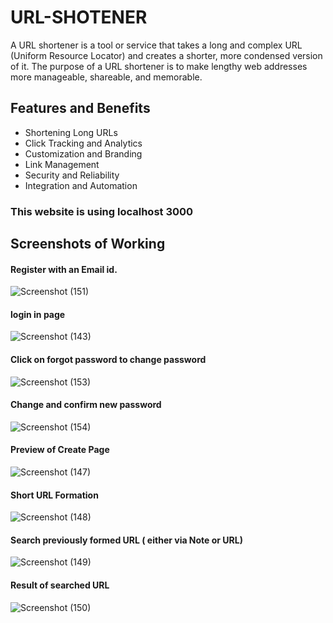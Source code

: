 # URL-SHOTENER
A URL shortener is a tool or service that takes a long and complex URL (Uniform Resource Locator) and creates a shorter, more condensed version of it. The purpose of a URL shortener is to make lengthy web addresses more manageable, shareable, and memorable.

## Features and Benefits
- Shortening Long URLs
- Click Tracking and Analytics
- Customization and Branding
- Link Management
- Security and Reliability
- Integration and Automation

### This website is using localhost 3000

## Screenshots of Working

#### Register with an Email id.

![Screenshot (151)](https://github.com/it4ch11/URL-SHOTENER/assets/128088890/cb5a1f49-10e8-4f46-a3d7-b76b10d698cd)

#### login in page
![Screenshot (143)](https://github.com/it4ch11/URL-SHOTENER/assets/128088890/bb363159-ecbf-44c6-a854-b60803aec34b)

#### Click on forgot password to change password

![Screenshot (153)](https://github.com/it4ch11/URL-SHOTENER/assets/128088890/d0d779d2-41f7-444c-857e-ba46d7f64448)

#### Change and confirm new password 

![Screenshot (154)](https://github.com/it4ch11/URL-SHOTENER/assets/128088890/2cea2c20-e1b9-4e78-9f2e-eaeb1f6e1d8f)

#### Preview of Create Page

![Screenshot (147)](https://github.com/it4ch11/URL-SHOTENER/assets/128088890/cca70c9e-cbeb-4527-b5e6-6104b17c4feb)

#### Short URL Formation
  
![Screenshot (148)](https://github.com/it4ch11/URL-SHOTENER/assets/128088890/c11a1507-1a60-4e04-a3a0-45803306b0b8)

#### Search previously formed URL ( either via Note or URL)
  
![Screenshot (149)](https://github.com/it4ch11/URL-SHOTENER/assets/128088890/45f56b93-f616-43e4-bed4-c68923088c33)

#### Result of searched URL
  
![Screenshot (150)](https://github.com/it4ch11/URL-SHOTENER/assets/128088890/ecb8fc64-1460-4f64-9663-cde48ae6964a)

